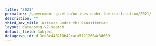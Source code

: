 ```yaml
---
title: "2021"
permalink: /government-gazette/notices-under-the-constitution/2021/
description: ""
third_nav_title: Notices under the Constitution
layout: datagovsg-v2-search
default_field: Subject
datagovsg-id: d_3ed8c448710b42caca5f212664c3d069
---
```


